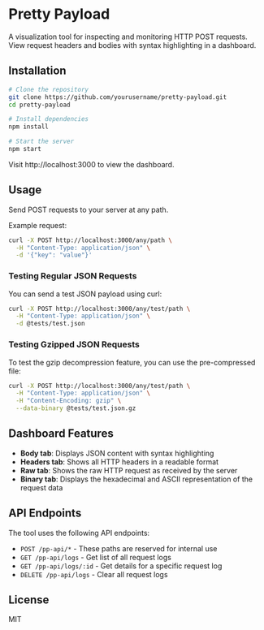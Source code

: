 # Pretty Payload

A visualization tool for inspecting and monitoring HTTP POST requests. View request headers and bodies with syntax highlighting in a dashboard.

## Installation

```bash
# Clone the repository
git clone https://github.com/yourusername/pretty-payload.git
cd pretty-payload

# Install dependencies
npm install

# Start the server
npm start
```

Visit http://localhost:3000 to view the dashboard.

## Usage

Send POST requests to your server at any path.

Example request:

```bash
curl -X POST http://localhost:3000/any/path \
  -H "Content-Type: application/json" \
  -d '{"key": "value"}'
```

### Testing Regular JSON Requests

You can send a test JSON payload using curl:

```bash
curl -X POST http://localhost:3000/any/test/path \
  -H "Content-Type: application/json" \
  -d @tests/test.json
```

### Testing Gzipped JSON Requests

To test the gzip decompression feature, you can use the pre-compressed file:

```bash
curl -X POST http://localhost:3000/any/test/path \
  -H "Content-Type: application/json" \
  -H "Content-Encoding: gzip" \
  --data-binary @tests/test.json.gz
```

## Dashboard Features

- **Body tab**: Displays JSON content with syntax highlighting
- **Headers tab**: Shows all HTTP headers in a readable format
- **Raw tab**: Shows the raw HTTP request as received by the server
- **Binary tab**: Displays the hexadecimal and ASCII representation of the request data

## API Endpoints

The tool uses the following API endpoints:

- `POST /pp-api/*` - These paths are reserved for internal use
- `GET /pp-api/logs` - Get list of all request logs
- `GET /pp-api/logs/:id` - Get details for a specific request log
- `DELETE /pp-api/logs` - Clear all request logs

## License

MIT
